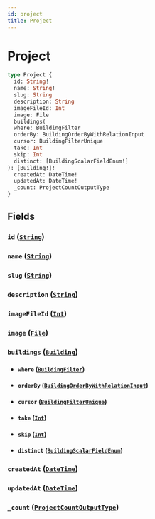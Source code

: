 ```yaml
---
id: project
title: Project
---
```


 # Project





```graphql
type Project {
  id: String!
  name: String!
  slug: String
  description: String
  imageFileId: Int
  image: File
  buildings(
  where: BuildingFilter
  orderBy: BuildingOrderByWithRelationInput
  cursor: BuildingFilterUnique
  take: Int
  skip: Int
  distinct: [BuildingScalarFieldEnum!]
): [Building!]!
  createdAt: DateTime!
  updatedAt: DateTime!
  _count: ProjectCountOutputType
}
```


## Fields

### `id` ([`String`](/scalars/string))




### `name` ([`String`](/scalars/string))




### `slug` ([`String`](/scalars/string))




### `description` ([`String`](/scalars/string))




### `imageFileId` ([`Int`](/scalars/int))




### `image` ([`File`](/objects/file))




### `buildings` ([`Building`](/objects/building))


- #### `where` ([`BuildingFilter`](/inputs/building-filter))




- #### `orderBy` ([`BuildingOrderByWithRelationInput`](/inputs/building-order-by-with-relation-input))




- #### `cursor` ([`BuildingFilterUnique`](/inputs/building-filter-unique))




- #### `take` ([`Int`](/scalars/int))




- #### `skip` ([`Int`](/scalars/int))




- #### `distinct` ([`BuildingScalarFieldEnum`](/enums/building-scalar-field-enum))




### `createdAt` ([`DateTime`](/scalars/date-time))




### `updatedAt` ([`DateTime`](/scalars/date-time))




### `_count` ([`ProjectCountOutputType`](/objects/project-count-output-type))






